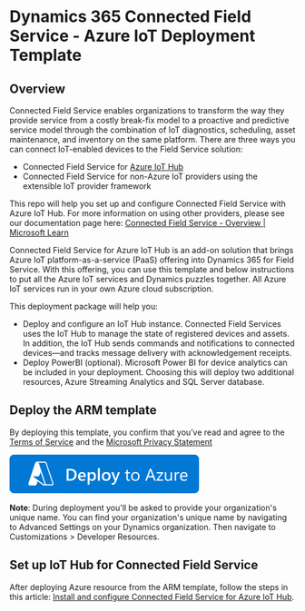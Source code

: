 # Dynamics 365 Connected Field Service - Azure IoT Deployment Template

## Overview

Connected Field Service enables organizations to transform the way they provide service from a costly break-fix model to a proactive and predictive service model through the combination of IoT diagnostics, scheduling, asset maintenance, and inventory on the same platform.
There are three ways you can connect IoT-enabled devices to the Field Service solution:

- Connected Field Service for [Azure IoT Hub](https://azure.microsoft.com/services/iot-hub/)
- Connected Field Service for non-Azure IoT providers using the extensible IoT provider framework

This repo will help you set up and configure Connected Field Service with Azure IoT Hub. For more information on using other providers, please see our documentation page here: [Connected Field Service - Overview | Microsoft Learn](https://learn.microsoft.com/dynamics365/field-service/connected-field-service)

Connected Field Service for Azure IoT Hub is an add-on solution that brings Azure IoT platform-as-a-service (PaaS) offering into Dynamics 365 for Field Service. With this offering, you can use this template and below instructions to put all the Azure IoT services and Dynamics puzzles together. All Azure IoT services run in your own Azure cloud subscription.

This deployment package will help you:
- Deploy and configure an IoT Hub instance. Connected Field Services uses the IoT Hub to manage the state of registered devices and assets. In addition, the IoT Hub sends commands and notifications to connected devices—and tracks message delivery with acknowledgement receipts.
- Deploy PowerBI (optional). Microsoft Power BI for device analytics can be included in your deployment. Choosing this will deploy two additional resources, Azure Streaming Analytics and SQL Server database.

## Deploy the ARM template

By deploying this template, you confirm that you’ve read and agree to the [Terms of Service](https://github.com/microsoft/Dynamics-365-Connected-Field-Service-Deployment/blob/main/Terms_of_Service.md) and the [Microsoft Privacy Statement](https://privacy.microsoft.com/en-us/privacystatement)

[![Deploy To Azure](https://raw.githubusercontent.com/Azure/azure-quickstart-templates/master/1-CONTRIBUTION-GUIDE/images/deploytoazure.svg?sanitize=true)](https://portal.azure.com/#create/Microsoft.Template/uri/https%3A%2F%2Fraw.githubusercontent.com%2Fmicrosoft%2FDynamics-365-Connected-Field-Service-Deployment%2Fmain%2FazureDeploy.json/createUIDefinitionUri/https%3A%2F%2Fraw.githubusercontent.com%2Fmicrosoft%2FDynamics-365-Connected-Field-Service-Deployment%2Fmain%2FcustomUi.json)

**Note**: During deployment you'll be asked to provide your organization's unique name. You can find your organization's unique name by navigating to Advanced Settings on your Dynamics organization. Then navigate to Customizations > Developer Resources.

## Set up IoT Hub for Connected Field Service

After deploying Azure resource from the ARM template, follow the steps in this article: [Install and configure Connected Field Service for Azure IoT Hub](https://docs.microsoft.com/dynamics365/field-service/installation-setup-iothub).
